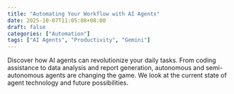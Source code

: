 ```yaml
---
title: "Automating Your Workflow with AI Agents"
date: 2025-10-07T11:05:08+08:00
draft: false
categories: ["Automation"]
tags: ["AI Agents", "Productivity", "Gemini"]
---
```


Discover how AI agents can revolutionize your daily tasks. From coding assistance to data analysis and report generation, autonomous and semi-autonomous agents are changing the game. We look at the current state of agent technology and future possibilities.